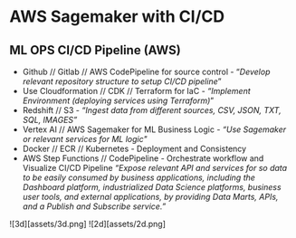 # AWS Sagemaker with CI/CD

## ML OPS CI/CD Pipeline (AWS)

- Github // Gitlab // AWS CodePipeline for source control - “*Develop relevant repository structure to setup CI/CD pipeline*”
- Use Cloudformation // CDK // Terraform for IaC - *“Implement Environment (deploying services using Terraform)*”
- Redshift // S3 - *“Ingest data from different sources, CSV, JSON, TXT, SQL, IMAGES”*
- Vertex AI // AWS Sagemaker for ML Business Logic - *“Use Sagemaker or relevant services for ML logic"*
- Docker // ECR // Kubernetes - Deployment and Consistency
- AWS Step Functions // CodePipeline - Orchestrate workflow and Visualize CI/CD Pipeline *“Expose relevant API and services for so data to be easily consumed by business applications, including the Dashboard platform, industrialized Data Science platforms, business user tools, and external applications, by providing Data Marts, APIs, and a Publish and Subscribe service.”*


![3d][assets/3d.png]
![2d][assets/2d.png]
